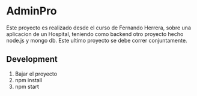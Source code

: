 # AdminPro 
Este proyecto es realizado desde el curso de Fernando Herrera, sobre una aplicacion de un Hospital, teniendo como backend otro proyecto hecho node.js y mongo db. Este ultimo proyecto se debe correr conjuntamente.

## Development 

1. Bajar el proyecto
2. npm install
3. npm start
